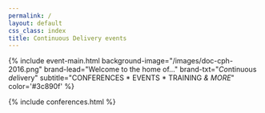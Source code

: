```yaml
---
permalink: /
layout: default
css_class: index
title: Continuous Delivery events
---
```


{% include event-main.html
background-image="/images/doc-cph-2016.png"
brand-lead="Welcome to the home of..."
brand-txt="*Co*ntinuous *de*livery"
subtitle="CONFERENCES * EVENTS * TRAINING *& MORE*"
color='#3c890f' %}

{% include conferences.html %}
